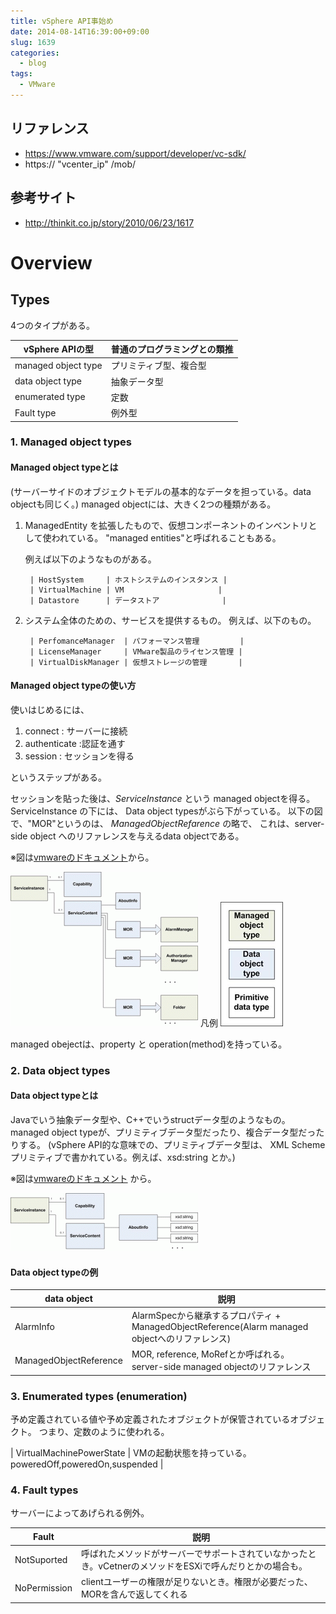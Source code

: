 ```yaml
---
title: vSphere API事始め
date: 2014-08-14T16:39:00+09:00
slug: 1639
categories:
  - blog
tags:
  - VMware
---
```


## リファレンス
* https://www.vmware.com/support/developer/vc-sdk/
* https:// "vcenter\_ip" /mob/

## 参考サイト
* http://thinkit.co.jp/story/2010/06/23/1617

# Overview
## Types
4つのタイプがある。

| vSphere APIの型 | 普通のプログラミングとの類推 |
|-----------------|------------------------|
| managed object type | プリミティブ型、複合型  |
| data object type | 抽象データ型 |
| enumerated type | 定数 |
| Fault type | 例外型 |

### 1. Managed object types

#### Managed object typeとは

(サーバーサイドのオブジェクトモデルの基本的なデータを担っている。data objectも同じく。)
managed objectには、大きく2つの種類がある。

1. ManagedEntity を拡張したもので、仮想コンポーネントのインベントリとして使われている。
    "managed entities"と呼ばれることもある。

    例えば以下のようなものがある。

        | HostSystem     | ホストシステムのインスタンス |
        | VirtualMachine | VM                     |
        | Datastore      | データストア              |

2. システム全体のための、サービスを提供するもの。
    例えば、以下のもの。

        | PerfomanceManager  | パフォーマンス管理         |
        | LicenseManager     | VMware製品のライセンス管理 |
        | VirtualDiskManager | 仮想ストレージの管理       |

#### Managed object typeの使い方
使いはじめるには、

  1. connect : サーバーに接続
  2. authenticate :認証を通す
  3. session : セッションを得る

というステップがある。

セッションを貼った後は、_ServiceInstance_ という managed objectを得る。
ServiceInstance の下には、 Data object typesがぶら下がっている。
以下の図で、"MOR"というのは、 _ManagedObjectRefarence_ の略で、
これは、server-side object へのリファレンスを与えるdata objectである。

※図は[vmwareのドキュメント](http://pubs.vmware.com/vsphere-50/index.jsp#com.vmware.wssdk.apiref.doc_50/mo-types-landing.html)から。

![ServiceInstance\_TopLevel\_Figure](/images/2014/ServiceInstance_TopLevel_Figure.gif)
凡例
![legend\_figures](/images/2014/legend_figures.jpg)

managed obejectは、property と operation(method)を持っている。

### 2. Data object types
#### Data object typeとは
Javaでいう抽象データ型や、C++でいうstructデータ型のようなもの。
managed object typeが、プリミティブデータ型だったり、複合データ型だったりする。
(vSphere API的な意味での、プリミティブデータ型は、 XML Schemeプリミティブで書かれている。例えば、xsd:string とか。)

※図は[vmwareのドキュメント](http://pubs.vmware.com/vsphere-50/index.jsp#com.vmware.wssdk.apiref.doc_50/do-types-landing.html) から。

![ServiceInstance\_AboutInfo\_Detail](/images/2014/ServiceInstance_AboutInfo_Detail.gif)

#### Data object typeの例

| data object | 説明 |
|-------------|------|
| AlarmInfo | AlarmSpecから継承するプロパティ + ManagedObjectReference(Alarm managed objectへのリファレンス) |
| ManagedObjectReference | MOR, reference, MoRefとか呼ばれる。server-side managed objectのリファレンス |

### 3. Enumerated types (enumeration)
予め定義されている値や予め定義されたオブジェクトが保管されているオブジェクト。
つまり、定数のように使われる。

| VirtualMachinePowerState | VMの起動状態を持っている。 poweredOff,poweredOn,suspended |

### 4. Fault types
サーバーによってあげられる例外。

| Fault        | 説明 |
|--------------|------|
| NotSuported  | 呼ばれたメソッドがサーバーでサポートされていなかったとき。vCetnerのメソッドをESXiで呼んだりとかの場合も。 |
| NoPermission | clientユーザーの権限が足りないとき。権限が必要だった、MORを含んで返してくれる |
